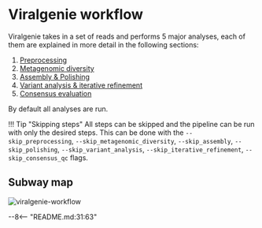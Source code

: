 # Viralgenie workflow

Viralgenie takes in a set of reads and performs 5 major analyses, each of them are explained in more detail in the following sections:

1. [Preprocessing](preprocessing.md)
2. [Metagenomic diversity](metagenomic_diversity.md)
3. [Assembly & Polishing](assembly_polishing.md)
4. [Variant analysis & iterative refinement](iterative_refinement.md)
5. [Consensus evaluation](consensus_qc.md)

By default all analyses are run.

!!! Tip "Skipping steps"
    All steps can be skipped and the pipeline can be run with only the desired steps. This can be done with the `--skip_preprocessing`, `--skip_metagenomic_diversity`, `--skip_assembly`, `--skip_polishing`, `--skip_variant_analysis`, `--skip_iterative_refinement`, `--skip_consensus_qc` flags.


## Subway map

![viralgenie-workflow](../images/metromap_style_pipeline_workflow_viralgenie.png)

--8<-- "README.md:31:63"
